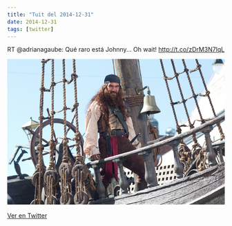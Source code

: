 ```yaml
---
title: "Tuit del 2014-12-31"
date: 2014-12-31
tags: [twitter]
---
```


RT @adrianagaube: Qué raro está Johnny... Oh wait! http://t.co/zDrM3N7lqL

![Imagen](/assets/images/550344900601217025-B6LvEZgIcAAhtwl.png)

[Ver en Twitter](https://twitter.com/i/web/status/550344900601217025)

